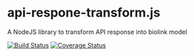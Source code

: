 # api-respone-transform.js
A NodeJS library to transform API response into biolink model

[![Build Status](https://travis-ci.com/kevinxin90/transform-api-response.js.svg?branch=master)](https://travis-ci.com/kevinxin90/transform-api-response.js)
[![Coverage Status](https://coveralls.io/repos/github/kevinxin90/transform-api-response.js/badge.svg?branch=master)](https://coveralls.io/github/kevinxin90/transform-api-response.js?branch=master)

